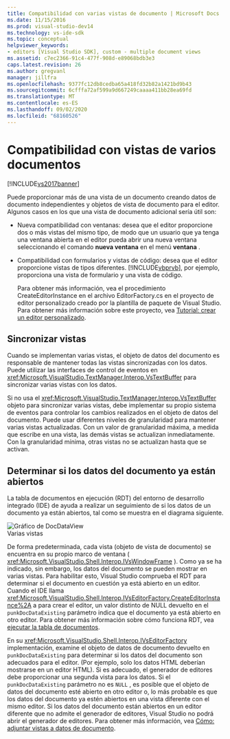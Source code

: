 ```yaml
---
title: Compatibilidad con varias vistas de documento | Microsoft Docs
ms.date: 11/15/2016
ms.prod: visual-studio-dev14
ms.technology: vs-ide-sdk
ms.topic: conceptual
helpviewer_keywords:
- editors [Visual Studio SDK], custom - multiple document views
ms.assetid: c7ec2366-91c4-477f-908d-e89068bdb3e3
caps.latest.revision: 26
ms.author: gregvanl
manager: jillfra
ms.openlocfilehash: 9377fc12db8cedba65a418fd32b82a1421bd9b43
ms.sourcegitcommit: 6cfffa72af599a9d667249caaaa411bb28ea69fd
ms.translationtype: MT
ms.contentlocale: es-ES
ms.lasthandoff: 09/02/2020
ms.locfileid: "68160526"
---
```

# <a name="supporting-multiple-document-views"></a>Compatibilidad con vistas de varios documentos
[!INCLUDE[vs2017banner](../includes/vs2017banner.md)]

Puede proporcionar más de una vista de un documento creando datos de documento independientes y objetos de vista de documento para el editor. Algunos casos en los que una vista de documento adicional sería útil son:  
  
- Nueva compatibilidad con ventanas: desea que el editor proporcione dos o más vistas del mismo tipo, de modo que un usuario que ya tenga una ventana abierta en el editor pueda abrir una nueva ventana seleccionando el comando **nueva ventana** en el menú **ventana** .  
  
- Compatibilidad con formularios y vistas de código: desea que el editor proporcione vistas de tipos diferentes. [!INCLUDE[vbprvb](../includes/vbprvb-md.md)], por ejemplo, proporciona una vista de formulario y una vista de código.  
  
  Para obtener más información, vea el procedimiento CreateEditorInstance en el archivo EditorFactory.cs en el proyecto de editor personalizado creado por la plantilla de paquete de Visual Studio. Para obtener más información sobre este proyecto, vea [Tutorial: crear un editor personalizado](../extensibility/walkthrough-creating-a-custom-editor.md).  
  
## <a name="synchronizing-views"></a>Sincronizar vistas  
 Cuando se implementan varias vistas, el objeto de datos del documento es responsable de mantener todas las vistas sincronizadas con los datos. Puede utilizar las interfaces de control de eventos en <xref:Microsoft.VisualStudio.TextManager.Interop.VsTextBuffer> para sincronizar varias vistas con los datos.  
  
 Si no usa el <xref:Microsoft.VisualStudio.TextManager.Interop.VsTextBuffer> objeto para sincronizar varias vistas, debe implementar su propio sistema de eventos para controlar los cambios realizados en el objeto de datos del documento. Puede usar diferentes niveles de granularidad para mantener varias vistas actualizadas. Con un valor de granularidad máxima, a medida que escribe en una vista, las demás vistas se actualizan inmediatamente. Con la granularidad mínima, otras vistas no se actualizan hasta que se activan.  
  
## <a name="determining-whether-document-data-is-already-open"></a>Determinar si los datos del documento ya están abiertos  
 La tabla de documentos en ejecución (RDT) del entorno de desarrollo integrado (IDE) de ayuda a realizar un seguimiento de si los datos de un documento ya están abiertos, tal como se muestra en el diagrama siguiente.  
  
 ![Gráfico de DocDataView](../extensibility/media/docdataview.gif "Docdataview")  
Varias vistas  
  
 De forma predeterminada, cada vista (objeto de vista de documento) se encuentra en su propio marco de ventana ( <xref:Microsoft.VisualStudio.Shell.Interop.IVsWindowFrame> ). Como ya se ha indicado, sin embargo, los datos del documento se pueden mostrar en varias vistas. Para habilitar esto, Visual Studio comprueba el RDT para determinar si el documento en cuestión ya está abierto en un editor. Cuando el IDE llama <xref:Microsoft.VisualStudio.Shell.Interop.IVsEditorFactory.CreateEditorInstance%2A> a para crear el editor, un valor distinto de NULL devuelto en el `punkDocDataExisting` parámetro indica que el documento ya está abierto en otro editor. Para obtener más información sobre cómo funciona RDT, vea [ejecutar la tabla de documentos](../extensibility/internals/running-document-table.md).  
  
 En su <xref:Microsoft.VisualStudio.Shell.Interop.IVsEditorFactory> implementación, examine el objeto de datos de documento devuelto en `punkDocDataExisting` para determinar si los datos del documento son adecuados para el editor. (Por ejemplo, solo los datos HTML deberían mostrarse en un editor HTML). Si es adecuado, el generador de editores debe proporcionar una segunda vista para los datos. Si el `punkDocDataExisting` parámetro no es `NULL` , es posible que el objeto de datos del documento esté abierto en otro editor o, lo más probable es que los datos del documento ya estén abiertos en una vista diferente con el mismo editor. Si los datos del documento están abiertos en un editor diferente que no admite el generador de editores, Visual Studio no podrá abrir el generador de editores. Para obtener más información, vea [Cómo: adjuntar vistas a datos de documento](../extensibility/how-to-attach-views-to-document-data.md).
